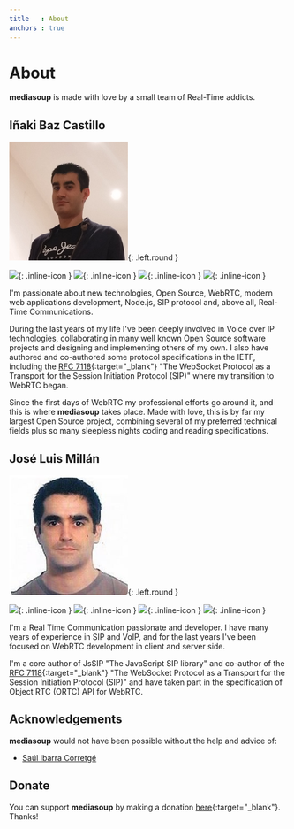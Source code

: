```yaml
---
title   : About
anchors : true
---
```



# About

**mediasoup** is made with love by a small team of Real-Time addicts.


## Iñaki Baz Castillo

![Iñaki Baz Castillo][ibc-photo]{: .left.round }

[![][github-icon]][ibc-github-url]{: .inline-icon }
[![][github-icon]][versatica-github-url]{: .inline-icon }
[![][linkedin-icon]][ibc-linkedin-url]{: .inline-icon }
[![][twitter-icon]][ibc-twitter-url]{: .inline-icon }

I'm passionate about new technologies, Open Source, WebRTC, modern web applications development, Node.js, SIP protocol and, above all, Real-Time Communications.

During the last years of my life I've been deeply involved in Voice over IP technologies, collaborating in many well known Open Source software projects and designing and implementing others of my own. I also have authored and co-authored some protocol specifications in the IETF, including the [RFC 7118][rfc7118-url]{:target="_blank"} "The WebSocket Protocol as a Transport for the Session Initiation Protocol (SIP)" where my transition to WebRTC began.

Since the first days of WebRTC my professional efforts go around it, and this is where **mediasoup** takes place. Made with love, this is by far my largest Open Source project, combining several of my preferred technical fields plus so many sleepless nights coding and reading specifications.


## José Luis Millán

![José Luis Millán][jmillan-photo]{: .left.round }

[![][github-icon]][jmillan-github-url]{: .inline-icon }
[![][github-icon]][versatica-github-url]{: .inline-icon }
[![][linkedin-icon]][jmillan-linkedin-url]{: .inline-icon }
[![][twitter-icon]][jmillan-twitter-url]{: .inline-icon }

I'm a Real Time Communication passionate and developer. I have many years of experience in SIP and VoIP, and for the last years I've been focused on WebRTC development in client and server side.

I'm a core author of JsSIP "The JavaScript SIP library" and co-author of the [RFC 7118][rfc7118-url]{:target="_blank"} "The WebSocket Protocol as a Transport for the Session Initiation Protocol (SIP)" and have taken part in the specification of Object RTC (ORTC) API for WebRTC.


## Acknowledgements

**mediasoup** would not have been possible without the help and advice of:

* [Saúl Ibarra Corretgé][saghul-personal-url]


## Donate

You can support **mediasoup** by making a donation [here][paypal-url]{:target="_blank"}. Thanks!




[ibc-photo]: /images/ibc.jpg
[ibc-github-url]: https://github.com/ibc
[ibc-linkedin-url]: https://linkedin.com/in/inakibaz
[ibc-twitter-url]: https://twitter.com/ibc_tw

[jmillan-photo]: /images/jmillan.jpg
[jmillan-github-url]: https://github.com/jmillan
[jmillan-linkedin-url]: https://www.linkedin.com/in/jos%C3%A9-luis-mill%C3%A1n-a423683b/
[jmillan-twitter-url]: https://twitter.com/jomivi

[versatica-github-url]: https://github.com/versatica

[github-icon]: /images/icon-github.svg
[linkedin-icon]: /images/icon-linkedin.svg
[twitter-icon]: /images/icon-twitter.svg

[rfc7118-url]: http://tools.ietf.org/html/rfc7118
[saghul-personal-url]: http://bettercallsaghul.com
[paypal-url]: https://paypal.me/inakibazcastillo/100


